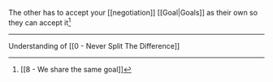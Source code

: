  The other has to accept your [[negotiation]] [[Goal|Goals]] as their own so they can accept it[^1]
 
---

Understanding of [[0 - Never Split The Difference]]
 
 [^1]: [[8 - We share the same goal]] 
 